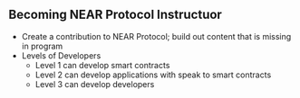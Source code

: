 ## Becoming NEAR Protocol Instructuor
* Create a contribution to NEAR Protocol; build out content that is missing in program
* Levels of Developers
    * Level 1 can develop smart contracts
    * Level 2 can develop applications with speak to smart contracts
    * Level 3 can develop developers